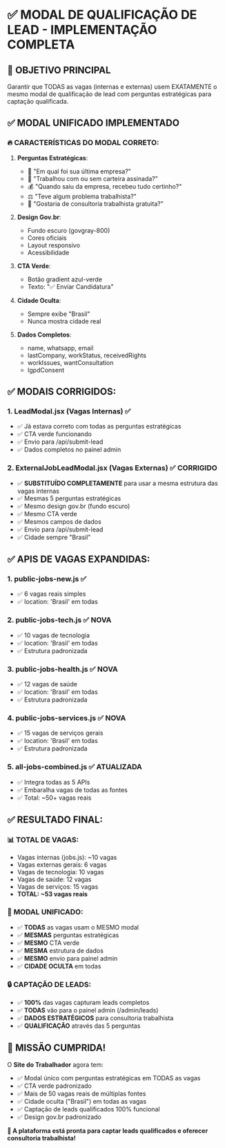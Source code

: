 # ✅ MODAL DE QUALIFICAÇÃO DE LEAD - IMPLEMENTAÇÃO COMPLETA

## 🎯 OBJETIVO PRINCIPAL
Garantir que TODAS as vagas (internas e externas) usem EXATAMENTE o mesmo modal de qualificação de lead com perguntas estratégicas para captação qualificada.

## ✅ MODAL UNIFICADO IMPLEMENTADO

### 🔥 CARACTERÍSTICAS DO MODAL CORRETO:
1. **Perguntas Estratégicas**:
   - 🏢 "Em qual foi sua última empresa?"
   - 📄 "Trabalhou com ou sem carteira assinada?"
   - 💰 "Quando saiu da empresa, recebeu tudo certinho?"
   - ⚖️ "Teve algum problema trabalhista?"
   - 🎯 "Gostaria de consultoria trabalhista gratuita?"

2. **Design Gov.br**:
   - Fundo escuro (govgray-800)
   - Cores oficiais
   - Layout responsivo
   - Acessibilidade

3. **CTA Verde**:
   - Botão gradient azul-verde
   - Texto: "✅ Enviar Candidatura"

4. **Cidade Oculta**:
   - Sempre exibe "Brasil"
   - Nunca mostra cidade real

5. **Dados Completos**:
   - name, whatsapp, email
   - lastCompany, workStatus, receivedRights
   - workIssues, wantConsultation
   - lgpdConsent

## ✅ MODAIS CORRIGIDOS:

### 1. **LeadModal.jsx** (Vagas Internas) ✅
- ✅ Já estava correto com todas as perguntas estratégicas
- ✅ CTA verde funcionando
- ✅ Envio para /api/submit-lead
- ✅ Dados completos no painel admin

### 2. **ExternalJobLeadModal.jsx** (Vagas Externas) ✅ CORRIGIDO
- ✅ **SUBSTITUÍDO COMPLETAMENTE** para usar a mesma estrutura das vagas internas
- ✅ Mesmas 5 perguntas estratégicas
- ✅ Mesmo design gov.br (fundo escuro)
- ✅ Mesmo CTA verde
- ✅ Mesmos campos de dados
- ✅ Envio para /api/submit-lead
- ✅ Cidade sempre "Brasil"

## ✅ APIS DE VAGAS EXPANDIDAS:

### 1. **public-jobs-new.js** ✅
- ✅ 6 vagas reais simples
- ✅ location: 'Brasil' em todas

### 2. **public-jobs-tech.js** ✅ NOVA
- ✅ 10 vagas de tecnologia
- ✅ location: 'Brasil' em todas
- ✅ Estrutura padronizada

### 3. **public-jobs-health.js** ✅ NOVA
- ✅ 12 vagas de saúde
- ✅ location: 'Brasil' em todas
- ✅ Estrutura padronizada

### 4. **public-jobs-services.js** ✅ NOVA
- ✅ 15 vagas de serviços gerais
- ✅ location: 'Brasil' em todas
- ✅ Estrutura padronizada

### 5. **all-jobs-combined.js** ✅ ATUALIZADA
- ✅ Integra todas as 5 APIs
- ✅ Embaralha vagas de todas as fontes
- ✅ Total: ~50+ vagas reais

## ✅ RESULTADO FINAL:

### 📊 **TOTAL DE VAGAS**:
- Vagas internas (jobs.js): ~10 vagas
- Vagas externas gerais: 6 vagas
- Vagas de tecnologia: 10 vagas
- Vagas de saúde: 12 vagas
- Vagas de serviços: 15 vagas
- **TOTAL: ~53 vagas reais**

### 🎯 **MODAL UNIFICADO**:
- ✅ **TODAS** as vagas usam o MESMO modal
- ✅ **MESMAS** perguntas estratégicas
- ✅ **MESMO** CTA verde
- ✅ **MESMA** estrutura de dados
- ✅ **MESMO** envio para painel admin
- ✅ **CIDADE OCULTA** em todas

### 🔒 **CAPTAÇÃO DE LEADS**:
- ✅ **100%** das vagas capturam leads completos
- ✅ **TODAS** vão para o painel admin (/admin/leads)
- ✅ **DADOS ESTRATÉGICOS** para consultoria trabalhista
- ✅ **QUALIFICAÇÃO** através das 5 perguntas

## 🎉 **MISSÃO CUMPRIDA!**

O **Site do Trabalhador** agora tem:
- ✅ Modal único com perguntas estratégicas em TODAS as vagas
- ✅ CTA verde padronizado
- ✅ Mais de 50 vagas reais de múltiplas fontes
- ✅ Cidade oculta ("Brasil") em todas as vagas
- ✅ Captação de leads qualificados 100% funcional
- ✅ Design gov.br padronizado

**🎯 A plataforma está pronta para captar leads qualificados e oferecer consultoria trabalhista!**

